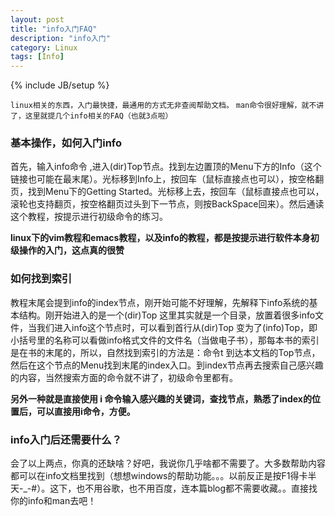 ```yaml
---
layout: post
title: "info入门FAQ"
description: "info入门"
category: Linux
tags: [Info]
---
```

{% include JB/setup %}

`linux相关的东西，入门最快捷，最通用的方式无非查阅帮助文档。`
`man命令很好理解，就不讲了，这里就提几个info相关的FAQ（也就3点啦）`

### 基本操作，如何入门info
首先，输入info命令 ,进入(dir)Top节点。找到左边置顶的Menu下方的Info（这个链接也可能在最末尾）。光标移到Info上，按回车（鼠标直接点也可以），按空格翻页，找到Menu下的Getting Started。光标移上去，按回车（鼠标直接点也可以，滚轮也支持翻页，按空格翻页过头到下一节点，则按BackSpace回来）。然后通读这个教程，按提示进行初级命令的练习。

**linux下的vim教程和emacs教程，以及info的教程，都是按提示进行软件本身初级操作的入门，这点真的很赞**

### 如何找到索引
教程末尾会提到info的index节点，刚开始可能不好理解，先解释下info系统的基本结构。刚开始进入的是一个(dir)Top 这里其实就是一个目录，放置着很多info文件，当我们进入info这个节点时，可以看到首行从(dir)Top 变为了(info)Top，即小括号里的名称可以看做info格式文件的文件名（当做电子书），那每本书的索引是在书的末尾的，所以，自然找到索引的方法是：命令t 到达本文档的Top节点，然后在这个节点的Menu找到末尾的index入口。到index节点再去搜索自己感兴趣的内容，当然搜索方面的命令就不讲了，初级命令里都有。

**另外一种就是直接使用 i 命令输入感兴趣的关键词，查找节点，熟悉了index的位置后，可以直接用i命令，方便。**

### info入门后还需要什么？
会了以上两点，你真的还缺啥？好吧，我说你几乎啥都不需要了。大多数帮助内容都可以在info文档里找到（想想windows的帮助功能。。。以前反正是按F1得卡半天-_-#）。这下，也不用谷歌，也不用百度，连本篇blog都不需要收藏。。直接找你的info和man去吧！